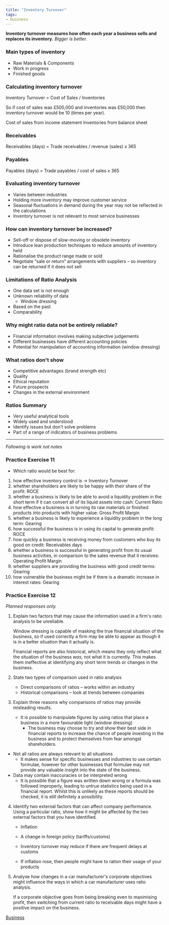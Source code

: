 ```yaml
---
title: "Inventory Turnover"
tags:
- business
---
```


**Inventory turnover measures how often each year a business sells and replaces its inventory.**
*Bigger is better.*


### Main types of inventory

- Raw Materials & Components
- Work in progress
- Finished goods

### Calculating inventory turnover

Inventory Turnover = Cost of Sales / Inventories

So if cost of sales was £500,000 and inventories was £50,000 then inventory turnover would be 10 (times per year).

Cost of sales from income statement
Inventories from balance sheet

### Receivables 


Receivables (days) = Trade receivables / revenue (sales) x 365

### Payables

Payables (days) = Trade payables / cost of sales x 365

### Evaluating inventory turnover

- Varies between industries
- Holding more inventory may improve customer service
- Seasonal fluctuations in demand during the year may not be reflected in the calculations
- Inventory turnover is not relevant to most service businesses

### How can inventory turnover be increased?

- Sell-off or dispose of slow-moving or obsolete inventory
- Introduce lean production techniques to reduce amounts of inventory held
- Rationalise the product range made or sold
- Negotiate “sale or return” arrangements with suppliers – so inventory can be returned if it does not sell

### Limitations of Ratio Analysis

- One data set is not enough
- Unknown reliability of data
	- Window dressing
- Based on the past
- Comparability

### Why might ratio data not be entirely reliable?

- Financial information involves making subjective judgements
- Different businesses have different accounting policies
- Potential for manipulation of accounting information (window dressing)

### What ratios don't show

- Competitive advantages (brand strength etc)
- Quality
- Ethical reputation
- Future prospects
- Changes in the external environment


### Ratios Summary

- Very useful analytical tools
- Widely used and understood
- Identify issues but don't solve problems
- Part of a range of indicators of business problems

---
*Following is work not notes*

### Practice Exercise 11

- Which ratio would be best for:
1) how effective inventory control is -> Inventory Turnover
2) whether shareholders are likely to be happy with their share of the profit: ROCE
3) whether a business is likely to be able to avoid a liquidity problem in the short term if it can convert all of its liquid assets into cash: Current Ratio
4) how effective a business is in turning its raw materials or finished products into products with higher value: Gross Profit Margin
5) whether a business is likely to experience a liquidity problem in the long term: Gearing
6) how successful the business is in using its capital to generate profit: ROCE
7) how quickly a business is receiving money from customers who buy its good on credit: Receivables days
8) whether a business is successful in generating profit from its usual business activities, in comparison to the sales revenue that it receives: Operating Profit Margin
9) whether suppliers are providing the business with good credit terms: Gearing
10) how vulnerable the business might be if there is a dramatic increase in interest rates: Gearing


### Practice Exercise 12

*Planned responses only.*

1) Explain two factors that may cause the information used in a firm's ratio analysis to be unreliable.
   
   Window dressing is capable of masking the true financial situation of the business, so if used correctly a firm may be able to appear as though it is in a better situation than it actually is.
   
   Financial reports are also historical, which means they only reflect what the situation of the business *was*, not what it is currently. This makes them ineffective at identifying any short term trends or changes in the business.

2) State two types of comparison used in ratio analysis
   
   - Direct comparisons of ratios – works within an industry
   - Historical comparisons – look at trends between companies

3) Explain three reasons why comparisons of ratios may provide misleading results.
   
   - It is possible to manipulate figures by using ratios that place a business in a more favourable light (window dressing)
	   - The business may choose to try and show their best side in financial reports to increase the chance of people investing in the business and to protect themselves from fear amongst shareholders. 
- Not all ratios are always relevant to all situations
	- It makes sense for specific businesses and industries to use certain formulae, however for other businesses that formulae may not provide any valuable insight into the state of the business.
- Data may contain inaccuracies or be interpreted wrong
	- It is possible that a figure was written down wrong or a formula was followed improperly, leading to untrue statistics being used in a financial report. Whilst this is unlikely as these reports should be checked, it is still definitely a possibility. 

4) Identify two external factors that can affect company performance. Using a particular ratio, show how it might be affected by the two external factors that you have identified.
   
   - Inflation
   - A change in foreign policy (tariffs/customs)
   
   - Inventory turnover may reduce if there are frequent delays at customs
   - If inflation rose, then people might have to ration their usage of your products

5) Analyse how changes in a car manufacturer's corporate objectives might influence the ways in which a car manufacturer uses ratio analysis.
   
   
   If a corporate objective goes from being breaking even to maximising profit, then switching from current ratio to receivable days might have a positive impact on the business.




   


[Business](/Business)